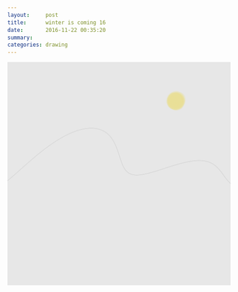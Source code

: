 ```yaml
---
layout:     post
title:      winter is coming 16
date:       2016-11-22 00:35:20
summary:    
categories: drawing
---
```

![winter is coming 16](/images/diary/winter-is-coming-16.png "once again...")
